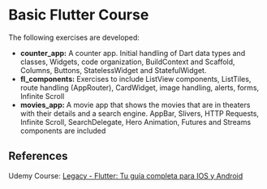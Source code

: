 # Basic Flutter Course
The following exercises are developed:
- **counter_app:** A counter app. Initial handling of Dart data types and classes, Widgets, code organization, BuildContext and Scaffold, Columns, Buttons, StatelessWidget and StatefulWidget.
- **fl_components:** Exercises to include ListView components, ListTiles, route handling (AppRouter), CardWidget, image handling, alerts, forms, Infinite Scroll
- **movies_app:** A movie app that shows the movies that are in theaters with their details and a search engine. AppBar, Slivers, HTTP Requests, Infinite Scroll, SearchDelegate, Hero Animation, Futures and Streams components are included

## References
Udemy Course: [Legacy - Flutter: Tu guía completa para IOS y Android](https://www.udemy.com/course/flutter-ios-android-fernando-herrera/)
